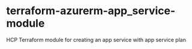 # terraform-azurerm-app_service-module
HCP Terraform module for creating an app service with app service plan
